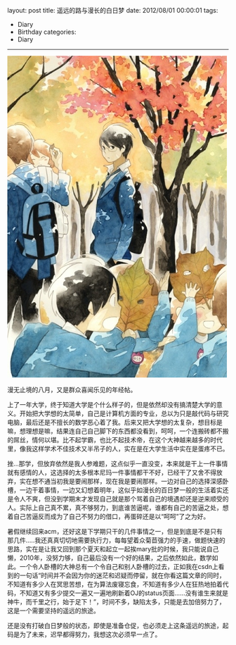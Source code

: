 layout: post
title: 遥远的路与漫长的白日梦
date: 2012/08/01 00:00:01
tags:
- Diary
- Birthday
categories:
- Diary
---

![遥远的路与漫长的白日梦](/media/2012/08/for_birthday.jpg)

漫无止境的八月，又是群众喜闻乐见的年经帖。

<!-- more -->

上了一年大学，终于知道大学是个什么样子的，但是依然却没有搞清楚大学的意义。开始把大学想的太简单，自己是计算机方面的专业，总以为只是敲代码与研究电脑，最后还是不擅长的数学恶心着了我。后来又把大学想的太复杂，想目标是嘛，想理想是嘛，结果连自己自己脚下的东西都没看到，呵呵，一个连搬砖都不搬的屌丝，情何以堪。比不起学霸，也比不起技术帝，在这个大神越来越多的时代里，像我这样学术不佳技术又半吊子的人，实在是在大学生活中实在是蛋疼不已。

挫...那学，但放弃依然是我人参难题，这点似乎一直没变，本来就是干上一件事情就有感情的人，这选择的太多根本尼玛一件事情都干不好，已经干了又舍不得放弃，实在想不通当初我是要闹那样，现在我是要闹那样。一边对自己的选择深感卧槽，一边干着事情，一边又幻想着明年，这似乎如漫长的百日梦一般的生活着实还是令人不爽，但没到学期末才发现自己就是那个骂着自己的境遇却还是逆来顺受的人。实际上自己真不累，真不够努力，到底谁苦逼呢，谁都有自己的苦逼之处，想着自己苦逼反而成为了自己不努力的借口，再蛋碎还是以“呵呵”了之为好。

暑假继续回来acm，还好这是下学期只干的几件事情之一，但是到底是不是只有那几件.....我还真真切切地需要执行力，每每望着众菊苣强力的手速，做题快速的思路，实在是让我又回到那个夏天和起立一起挨mary批的时候，我只能说自己懒，2010年，没努力够，自己最后没有一个好的结果，之后依然如此，数学如此。一个令人卧槽的大神总有一个令自己和别人卧槽的过去，正如我在csdn上看到的一句话“时间并不会因为你的迷茫和迟疑而停留，就在你看这篇文章的同时，不知道有多少人在冥思苦想，在为算法废寝忘食，不知道有多少人在狂热地拍着代码，不知道又有多少提交一遍又一遍地刷新着OJ的status页面……没有谁生来就是神牛，而千里之行，始于足下！”，时间不多，缺陷太多，只能是去加倍努力了，这是一个需要坚持的遥远的旅途。    

还是没有打破白日梦般的状态，即使是准备仓促，也必须走上这条遥远的旅途，起码是为了未来，迟早都得努力，我想这次必须早一点了。
